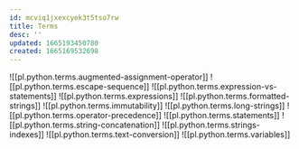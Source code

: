 ```yaml
---
id: mcviq1jxexcyek3t5tso7rw
title: Terms
desc: ''
updated: 1665193450780
created: 1665169532698
---
```

![[pl.python.terms.augmented-assignment-operator]]
![[pl.python.terms.escape-sequence]]
![[pl.python.terms.expression-vs-statements]]
![[pl.python.terms.expressions]]
![[pl.python.terms.formatted-strings]]
![[pl.python.terms.immutability]]
![[pl.python.terms.long-strings]]
![[pl.python.terms.operator-precedence]]
![[pl.python.terms.statements]]
![[pl.python.terms.string-concatenation]]
![[pl.python.terms.strings-indexes]]
![[pl.python.terms.text-conversion]]
![[pl.python.terms.variables]]